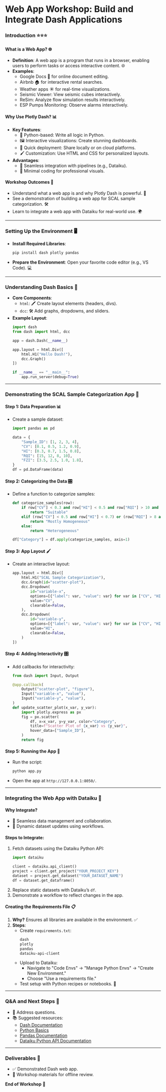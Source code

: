# Web App Workshop: Build and Integrate Dash Applications

### Introduction ⭐⭐⭐

#### What is a Web App? 🌐
- **Definition**: A web app is a program that runs in a browser, enabling users to perform tasks or access interactive content. 🌐
- **Examples**:
  - Google Docs 📝 for online document editing.
  - Airbnb 🏠 for interactive rental searches.
  - Weather apps ☀️ for real-time visualizations.
  - Seismic Viewer: View seismic cubes interactively.
  - ReSim: Analyze flow simulation results interactively.
  - ESP Pumps Monitoring: Observe alarms interactively.

#### Why Use Plotly Dash? 📊
- **Key Features**:
  - 🐍 Python-based: Write all logic in Python.
  - 🖼️ Interactive visualizations: Create stunning dashboards.
  - 🚀 Quick deployment: Share locally or on cloud platforms.
  - 🖌️ Customization: Use HTML and CSS for personalized layouts.
- **Advantages**:
  - 🤝 Seamless integration with pipelines (e.g., Dataiku).
  - 🎨 Minimal coding for professional visuals.

#### Workshop Outcomes 🎯
- Understand what a web app is and why Plotly Dash is powerful. 💪
- See a demonstration of building a web app for SCAL sample categorization. 🛠️
- Learn to integrate a web app with Dataiku for real-world use. 🌍

---

### Setting Up the Environment 🖥️
- **Install Required Libraries**:
  ```bash
  pip install dash plotly pandas
  ```
- **Prepare the Environment**:
  Open your favorite code editor (e.g., VS Code). 💻

---

### Understanding Dash Basics 📘
- **Core Components**:
  - `html`: 🖍️ Create layout elements (headers, divs).
  - `dcc`: 🛠️ Add graphs, dropdowns, and sliders.
- **Example Layout**:
  ```python
  import dash
  from dash import html, dcc

  app = dash.Dash(__name__)

  app.layout = html.Div([
      html.H1("Hello Dash!"),
      dcc.Graph()
  ])

  if __name__ == "__main__":
      app.run_server(debug=True)
  ```

---

### Demonstrating the SCAL Sample Categorization App 🔬

#### Step 1: Data Preparation 📊
- Create a sample dataset:
  ```python
  import pandas as pd

  data = {
      "Sample_ID": [1, 2, 3, 4],
      "CV": [0.1, 0.5, 1.2, 0.9],
      "HI": [0.3, 0.7, 1.5, 0.8],
      "RQI": [15, 12, 8, 10],
      "FZI": [3.5, 2.5, 1.0, 1.8],
  }
  df = pd.DataFrame(data)
  ```

#### Step 2: Categorizing the Data 🎛️
- Define a function to categorize samples:
  ```python
  def categorize_samples(row):
      if row["CV"] < 0.3 and row["HI"] < 0.5 and row["RQI"] > 10 and row["FZI"] > 2.0:
          return "Suitable"
      elif (row["CV"] < 0.5 and row["HI"] < 0.7) or (row["RQI"] > 8 and row["FZI"] > 1.5):
          return "Mostly Homogeneous"
      else:
          return "Heterogeneous"

  df["Category"] = df.apply(categorize_samples, axis=1)
  ```

#### Step 3: App Layout 🖌️
- Create an interactive layout:
  ```python
  app.layout = html.Div([
      html.H1("SCAL Sample Categorization"),
      dcc.Graph(id="scatter-plot"),
      dcc.Dropdown(
          id="variable-x",
          options=[{"label": var, "value": var} for var in ["CV", "HI", "RQI", "FZI"]],
          value="CV",
          clearable=False,
      ),
      dcc.Dropdown(
          id="variable-y",
          options=[{"label": var, "value": var} for var in ["CV", "HI", "RQI", "FZI"]],
          value="HI",
          clearable=False,
      )
  ])
  ```

#### Step 4: Adding Interactivity 🎛️
- Add callbacks for interactivity:
  ```python
  from dash import Input, Output

  @app.callback(
      Output("scatter-plot", "figure"),
      Input("variable-x", "value"),
      Input("variable-y", "value"),
  )
  def update_scatter_plot(x_var, y_var):
      import plotly.express as px
      fig = px.scatter(
          df, x=x_var, y=y_var, color="Category",
          title=f"Scatter Plot of {x_var} vs {y_var}",
          hover_data=["Sample_ID"],
      )
      return fig
  ```

#### Step 5: Running the App 🚀
- Run the script:
  ```bash
  python app.py
  ```
- Open the app at `http://127.0.0.1:8050/`.

---

### Integrating the Web App with Dataiku 🤝

#### Why Integrate?
- 📂 Seamless data management and collaboration.
- 🔄 Dynamic dataset updates using workflows.

#### Steps to Integrate:
1. Fetch datasets using the Dataiku Python API:
   ```python
   import dataiku

   client = dataiku.api_client()
   project = client.get_project("YOUR_PROJECT_KEY")
   dataset = project.get_dataset("YOUR_DATASET_NAME")
   df = dataset.get_dataframe()
   ```
2. Replace static datasets with Dataiku’s `df`.
3. Demonstrate a workflow to reflect changes in the app.

#### Creating the Requirements File 📋
1. **Why?** Ensures all libraries are available in the environment. ✅
2. **Steps**:
   - Create `requirements.txt`:
     ```bash
     dash
     plotly
     pandas
     dataiku-api-client
     ```
   - Upload to Dataiku:
     - Navigate to "Code Envs" → "Manage Python Envs" → "Create New Environment."
     - Choose "Use a requirements file."
   - Test setup with Python recipes or notebooks. 🧪

---

### Q&A and Next Steps 💬

- 🤔 Address questions.
- 📚 Suggested resources:
  - [Dash Documentation](https://dash.plotly.com/)
  - [Python Basics](https://docs.python.org/3/tutorial/)
  - [Pandas Documentation](https://pandas.pydata.org/docs/)
  - [Dataiku Python API Documentation](https://doc.dataiku.com/)

---

### Deliverables 📝

- ✅ Demonstrated Dash web app.
- 📄 Workshop materials for offline review.

**End of Workshop** 🛑

